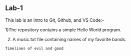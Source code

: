 

## Lab-1

This lab is an intro to Git, Github, and VS Code:-

1)The repository contains a simple Hello World program. 

2) A music.txt file containing names of my favorite bands.

```txt
Timelines of evil and good 
 
